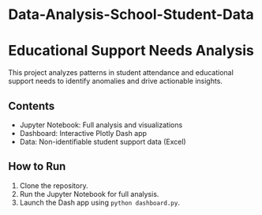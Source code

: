 # Data-Analysis-School-Student-Data
# Educational Support Needs Analysis

This project analyzes patterns in student attendance and educational support needs to identify anomalies and drive actionable insights.

## Contents
- Jupyter Notebook: Full analysis and visualizations
- Dashboard: Interactive Plotly Dash app
- Data: Non-identifiable student support data (Excel)

## How to Run
1. Clone the repository.
2. Run the Jupyter Notebook for full analysis.
3. Launch the Dash app using `python dashboard.py`.

